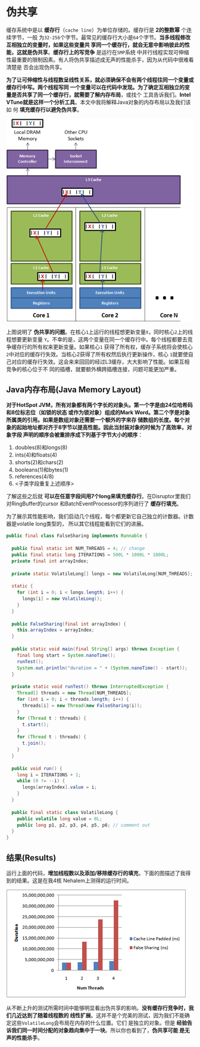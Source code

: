 伪共享
================================================================================
缓存系统中是以 **缓存行**（`cache line`）为单位存储的。缓存行是 **2的整数幂** 个连续字节，一般
为`32-256`个字节。最常见的缓存行大小是`64`个字节。**当多线程修改互相独立的变量时，如果这些变量共
享同一个缓存行，就会无意中影响彼此的性能，这就是伪共享**。**缓存行上的写竞争** 是运行在`SMP`系统
中并行线程实现可伸缩性最重要的限制因素。有人将伪共享描述成无声的性能杀手，因为从代码中很难看清楚是
否会出现伪共享。

**为了让可伸缩性与线程数呈线性关系，就必须确保不会有两个线程往同一个变量或缓存行中写。两个线程写同
一个变量可以在代码中发现。为了确定互相独立的变量是否共享了同一个缓存行，就需要了解内存布局**，或找个
工具告诉我们。**Intel VTune就是这样一个分析工具**。本文中我将解释Java对象的内存布局以及我们该如
何 **填充缓存行以避免伪共享**。

![伪共享](img/14.png)

上图说明了 **伪共享的问题**。在核心`1`上运行的线程想更新变量`X`，同时核心`2`上的线程想要更新变量
`Y`。不幸的是，这两个变量在同一个缓存行中。每个线程都要去竞争缓存行的所有权来更新变量。如果核心`1`
获得了所有权，缓存子系统将会使核心`2`中对应的缓存行失效。当核心2获得了所有权然后执行更新操作，核心
`1`就要使自己对应的缓存行失效。这会来来回回的经过L3缓存，大大影响了性能。如果互相竞争的核心位于不
同的插槽，就要额外横跨插槽连接，问题可能更加严重。

## Java内存布局(Java Memory Layout)
**对于HotSpot JVM，所有对象都有两个字长的对象头。第一个字是由24位哈希码和8位标志位（如锁的状态
或作为锁对象）组成的Mark Word。第二个字是对象所属类的引用。如果是数组对象还需要一个额外的字来存
储数组的长度。每个对象的起始地址都对齐于8字节以提高性能。因此当封装对象的时候为了高效率，对象字段
声明的顺序会被重排序成下列基于字节大小的顺序**：
1. doubles(8)和longs(8)
2. ints(4)和floats(4)
3. shorts(2)和chars(2)
4. booleans(1)和bytes(1)
5. references(4/8)
6. <子类字段重复上述顺序>

了解这些之后就 **可以在任意字段间用7个long来填充缓存行**。在Disruptor里我们对RingBuffer的cursor
和BatchEventProcessor的序列进行了 **缓存行填充**。

为了展示其性能影响，我们启动几个线程，每个都更新它自己独立的计数器。计数器是volatile long类型的，
所以其它线程能看到它们的进展。

```java
public final class FalseSharing implements Runnable {

  public final static int NUM_THREADS = 4; // change
  public final static long ITERATIONS = 500L * 1000L * 1000L;
  private final int arrayIndex;

  private static VolatileLong[] longs = new VolatileLong[NUM_THREADS];

  static {
    for (int i = 0; i < longs.length; i++) {
      longs[i] = new VolatileLong();
    }
  }

  public FalseSharing(final int arrayIndex) {
    this.arrayIndex = arrayIndex;
  }

  public static void main(final String[] args) throws Exception {
    final long start = System.nanoTime();
    runTest();
    System.out.println("duration = " + (System.nanoTime() - start));
  }

  private static void runTest() throws InterruptedException {
    Thread[] threads = new Thread[NUM_THREADS];
    for (int i = 0; i < threads.length; i++) {
      threads[i] = new Thread(new FalseSharing(i));
    }
    for (Thread t : threads) {
      t.start();
    }
    for (Thread t : threads) {
      t.join();
    }
  }

  public void run() {
    long i = ITERATIONS + 1;
    while (0 != --i) {
      longs[arrayIndex].value = i;
    }
  }

  public final static class VolatileLong {
    public volatile long value = 0L;
    public long p1, p2, p3, p4, p5, p6; // comment out
  }
}
```

## 结果(Results)
运行上面的代码，**增加线程数以及添加/移除缓存行的填充**，下面的图描述了我得到的结果。这是在我4核
Nehalem上测得的运行时间。

![性能测试结果](img/15.png)

从不断上升的测试所需时间中能够明显看出伪共享的影响。**没有缓存行竞争时，我们几近达到了随着线程数的
线性扩展**。这并不是个完美的测试，因为我们不能确定这些`VolatileLong`会布局在内存的什么位置。它们
是独立的对象。但是 **经验告诉我们同一时间分配的对象趋向集中于一块**。所以你也看到了，**伪共享可能
是无声的性能杀手**。
